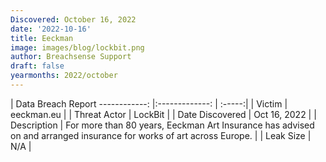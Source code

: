 ```yaml
---
Discovered: October 16, 2022
date: '2022-10-16'
title: Eeckman
image: images/blog/lockbit.png
author: Breachsense Support
draft: false
yearmonths: 2022/october
---
```



| Data Breach Report
------------:     |:-------------:    | :-----:|
| Victim      | eeckman.eu      | 
| Threat Actor      | LockBit      | 
| Date Discovered      | Oct 16, 2022      | 
| Description      | For more than 80 years, Eeckman Art Insurance has advised on and arranged insurance for works of art across Europe.      | 
| Leak Size      | N/A      | 

